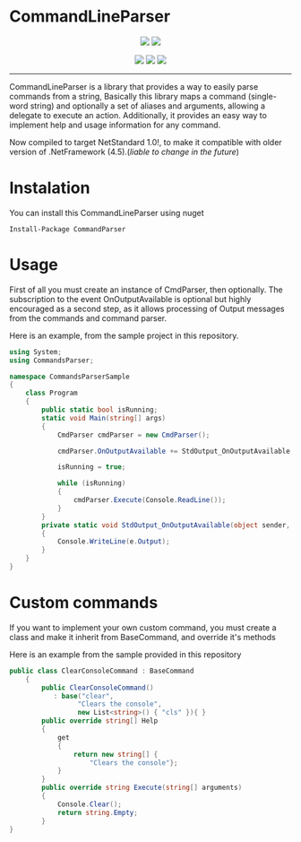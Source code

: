 # CommandLineParser

<p align="center">
  <img src="https://img.shields.io/github/issues/Jim-Dev/CommandLineParser.svg">
  <img src="https://img.shields.io/github/license/Jim-Dev/CommandLineParser.svg">
</p>
<p align="center">
  <img src="https://img.shields.io/badge/.Net%20Standard-1.0-brightgreen.svg">
  <img src="https://img.shields.io/badge/.Net%20Core-1.0-brightgreen.svg">
  <img src="https://img.shields.io/badge/.Net%20Framework-4.5-brightgreen.svg">
</p>

---
CommandLineParser is a library that provides a way to easily parse commands from a string, Basically this library maps a command (single-word string) and optionally a set of aliases and arguments, allowing a delegate to execute an action.
Additionally, it provides an easy way to implement help and usage information for any command.

Now compiled to target NetStandard 1.0!, to make it compatible with older version of .NetFramework (4.5).(*liable to change in the future*)

# Instalation
You can install this CommandLineParser using nuget
```batch
Install-Package CommandParser
```
# Usage
First of all you must create an instance of CmdParser, then optionally. The subscription to the event OnOutputAvailable is optional but highly encouraged as a second step, as it allows processing of Output messages from the commands and command parser.

Here is an example, from the sample project in this repository.

```C#
using System;
using CommandsParser;

namespace CommandsParserSample
{
    class Program
    {
        public static bool isRunning;
        static void Main(string[] args)
        {
            CmdParser cmdParser = new CmdParser();

            cmdParser.OnOutputAvailable += StdOutput_OnOutputAvailable;

            isRunning = true;

            while (isRunning)
            {
                cmdParser.Execute(Console.ReadLine());
            }
        }
        private static void StdOutput_OnOutputAvailable(object sender, CommandsParser.Events.StdOutputAvailableEventArgs e)
        {
            Console.WriteLine(e.Output);
        }
    }
}
```

# Custom commands

If you want to implement your own custom command, you must create a class and make it inherit from BaseCommand, and override it's methods

Here is an example from the sample provided in this repository

```C#
public class ClearConsoleCommand : BaseCommand
    {
        public ClearConsoleCommand()
           : base("clear",
                 "Clears the console",
                 new List<string>() { "cls" }){ }
        public override string[] Help
        {
            get
            {
                return new string[] {
                    "Clears the console"};
            }
        }
        public override string Execute(string[] arguments)
        {
            Console.Clear();
            return string.Empty;
        }
}
```
